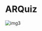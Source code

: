 # ARQuiz
![img3](https://github.com/zigoom/PortfolioPage/assets/24885296/cbac0d23-d1c8-4b47-881b-29c729b0e091)


